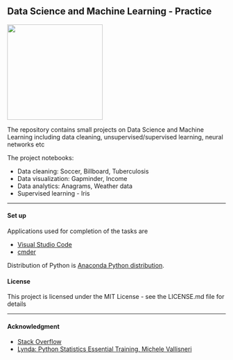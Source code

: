 ## Data Science and Machine Learning - Practice

<img height="220" src="https://www.tu-berlin.de/fileadmin/a70100710_summeruniversity/Course_Photos_Syllabi/Summer_2019/mabrouk_foto.png">

<br>

The repository contains small projects on Data Science and Machine Learning including data cleaning, unsupervised/supervised learning, neural networks etc
<br>

The project notebooks:
 * Data cleaning: Soccer, Billboard, Tuberculosis
 * Data visualization: Gapminder, Income
 * Data analytics: Anagrams, Weather data
 * Supervised learning - Iris

----


#### Set up <a name="set_up"></a>

Applications used for completion of the tasks are 
  * [Visual Studio Code](https://code.visualstudio.com/)
  * [cmder](http://cmder.net/)

Distribution of Python is [Anaconda Python distribution](https://www.anaconda.com/). 



#### License <a name="licence"></a>

This project is licensed under the MIT License - see the LICENSE.md file for details

----


#### Acknowledgment <a name="acknowledgment"></a>

- [Stack Overflow](https://stackoverflow.com/)
- [Lynda: Python Statistics Essential Training, Michele Vallisneri](https://www.lynda.com/Python-tutorials/Python-Statistics-Essential-Training/711826-2.html)
